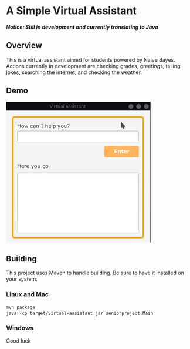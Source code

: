# A Simple Virtual Assistant

***Notice: Still in development and currently translating to Java***

## Overview
This is a virtual assistant aimed for students powered by Naive Bayes.
Actions currently in development are checking grades, greetings, telling jokes,
searching the internet, and checking the weather.

## Demo
![Simple Demo](/assets/Demo.gif)

## Building

This project uses Maven to handle building. Be sure to have it installed on your system.

### Linux and Mac
```
mvn package
java -cp target/virtual-assistant.jar seniorproject.Main
```

### Windows
Good luck